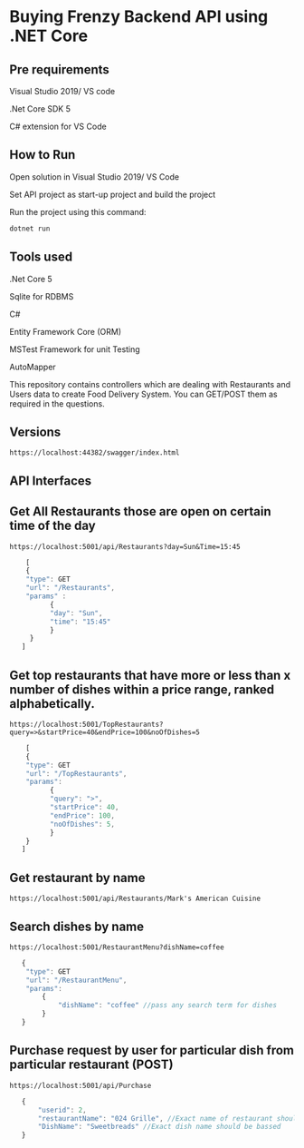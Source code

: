 # Buying Frenzy Backend API using .NET Core

## Pre requirements
Visual Studio 2019/ VS code

.Net Core SDK 5 

C# extension for VS Code

## How to Run
Open solution in Visual Studio 2019/ VS Code

Set API project as start-up project and build the project 

Run the project using this command:  
```sh 
dotnet run
```

## Tools used

.Net Core 5

Sqlite for RDBMS

C# 

Entity Framework Core (ORM)

MSTest Framework for unit Testing

AutoMapper

This repository contains controllers which are dealing with Restaurants and Users data to create Food Delivery System. You can GET/POST them as required in the questions.

## Versions
``` https://localhost:44382/swagger/index.html ```


## API Interfaces

## Get All Restaurants those are open on certain time of the day
``` https://localhost:5001/api/Restaurants?day=Sun&Time=15:45 ```
``` javascript
    [
    {
	"type": GET
	"url": "/Restaurants",
	"params" : 
	      {		
		  "day": "Sun", 
		  "time": "15:45"		
	      }
     }
   ]
   ```


## Get top restaurants that have more or less than x number of dishes within a price range, ranked alphabetically.
``` https://localhost:5001/TopRestaurants?query=>&startPrice=40&endPrice=100&noOfDishes=5 ```


``` javascript
    [
    {
	"type": GET
	"url": "/TopRestaurants",
	"params":
	      {
		  "query": ">", 
		  "startPrice": 40, 
		  "endPrice": 100,	
		  "noOfDishes": 5,	
	      }
    }
   ]
   ```

	
## Get restaurant by name
``` https://localhost:5001/api/Restaurants/Mark's American Cuisine ```


## Search dishes by name
``` https://localhost:5001/RestaurantMenu?dishName=coffee ```
``` javascript 
   {
	"type": GET
	"url": "/RestaurantMenu",
	"params": 
		{		
			"dishName": "coffee" //pass any search term for dishes
		}
   }
```


## Purchase request by user for particular dish from particular restaurant (POST)
``` https://localhost:5001/api/Purchase ```
``` javascript
   {
       "userid": 2,
       "restaurantName": "024 Grille", //Exact name of restaurant should be passed
       "DishName": "Sweetbreads" //Exact dish name should be bassed
   }
```




